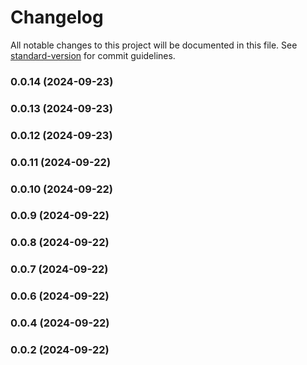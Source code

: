 # Changelog

All notable changes to this project will be documented in this file. See [standard-version](https://github.com/conventional-changelog/standard-version) for commit guidelines.

### 0.0.14 (2024-09-23)

### 0.0.13 (2024-09-23)

### 0.0.12 (2024-09-23)

### 0.0.11 (2024-09-22)

### 0.0.10 (2024-09-22)

### 0.0.9 (2024-09-22)

### 0.0.8 (2024-09-22)

### 0.0.7 (2024-09-22)

### 0.0.6 (2024-09-22)

### 0.0.4 (2024-09-22)

### 0.0.2 (2024-09-22)
